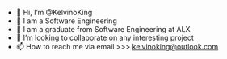 - 👋 Hi, I’m @KelvinoKing
- 👀 I am a Software Engineering
- 🌱 I am a graduate from Software Engineering at ALX
- 💞️ I’m looking to collaborate on any interesting project
- 📫 How to reach me via email >>> kelvinoking@outlook.com

<!---
KelvinoKing/KelvinoKing is a ✨ special ✨ repository because its `README.md` (this file) appears on your GitHub profile.
You can click the Preview link to take a look at your changes.
--->
